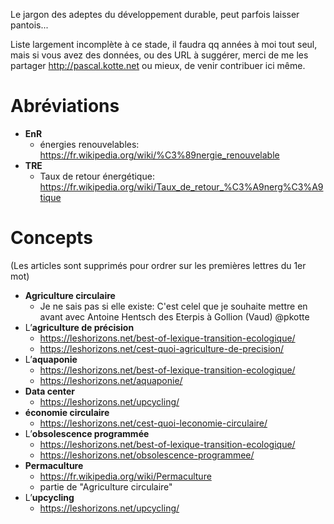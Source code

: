 Le jargon des adeptes du développement durable, peut parfois laisser pantois...

Liste largement incomplète à ce stade, il faudra qq années à moi tout seul, mais si vous avez des données, ou des URL à suggérer, merci de me les partager http://pascal.kotte.net ou mieux, de venir contribuer ici même.

# Abréviations
* __EnR__
  * énergies renouvelables: https://fr.wikipedia.org/wiki/%C3%89nergie_renouvelable
* __TRE__
  * Taux de retour énergétique: https://fr.wikipedia.org/wiki/Taux_de_retour_%C3%A9nerg%C3%A9tique
  
# Concepts
(Les articles sont supprimés pour ordrer sur les premières lettres du 1er mot)
* __Agriculture circulaire__
  * Je ne sais pas si elle existe: C'est celel que je souhaite mettre en avant avec Antoine Hentsch des Eterpis à Gollion (Vaud) @pkotte
* L’__agriculture de précision__
  * https://leshorizons.net/best-of-lexique-transition-ecologique/
  * https://leshorizons.net/cest-quoi-agriculture-de-precision/
* L’__aquaponie__
  * https://leshorizons.net/best-of-lexique-transition-ecologique/
  * https://leshorizons.net/aquaponie/
* __Data center__
  * https://leshorizons.net/upcycling/
* __économie circulaire__
  * https://leshorizons.net/cest-quoi-leconomie-circulaire/
* L’__obsolescence programmée__
  * https://leshorizons.net/best-of-lexique-transition-ecologique/
  * https://leshorizons.net/obsolescence-programmee/
* __Permaculture__
  * https://fr.wikipedia.org/wiki/Permaculture
  * partie de "Agriculture circulaire"
* L’__upcycling__
  * https://leshorizons.net/upcycling/
